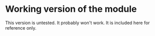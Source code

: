 # Working version of the module
This version is untested. It probably won't work. It is included here for reference only.
